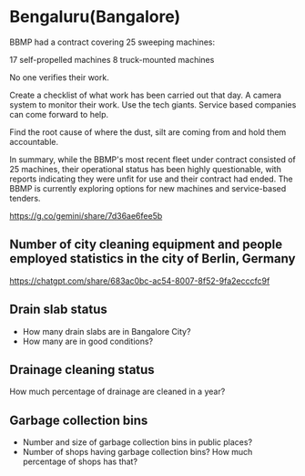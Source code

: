# Bengaluru(Bangalore)
BBMP had a contract covering 25 sweeping machines:

17 self-propelled machines
8 truck-mounted machines

No one verifies their work.

Create a checklist of what work has been carried out that day.
A camera system to monitor their work.
Use the tech giants. 
Service based companies can come forward to help.

Find the root cause of where the dust, silt are coming from and hold them accountable.

In summary, while the BBMP's most recent fleet under contract consisted of 25 machines, their operational status has been highly questionable, with reports indicating they were unfit for use and their contract had ended. The BBMP is currently exploring options for new machines and service-based tenders.

https://g.co/gemini/share/7d36ae6fee5b


## Number of city cleaning equipment and people employed statistics in the city of Berlin, Germany

https://chatgpt.com/share/683ac0bc-ac54-8007-8f52-9fa2ecccfc9f

## Drain slab status 

 - How many drain slabs are in Bangalore City?
 - How many are in good conditions?

## Drainage cleaning status 

How much percentage of drainage are cleaned in a year?

## Garbage collection bins

- Number and size of garbage collection bins in public places?
- Number of shops having garbage collection bins? How much percentage of shops has that?